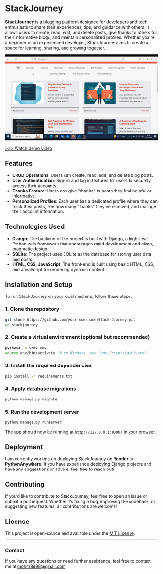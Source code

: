 # StackJourney

**StackJourney** is a blogging platform designed for developers and tech enthusiasts to share their experiences, tips, and guidance with others. It allows users to create, read, edit, and delete posts, give thanks to others for their informative blogs, and maintain personalized profiles. Whether you're a beginner or an experienced developer, StackJourney aims to create a space for learning, sharing, and growing together.

[![Watch the video](./stack_journey_thumbnail.png)](https://youtu.be/7q_WaEFhV80)

[>>> Watch demo video](https://youtu.be/7q_WaEFhV80)

## Features

- **CRUD Operations**: Users can create, read, edit, and delete blog posts.
- **User Authentication**: Sign in and log in features for users to securely access their accounts.
- **Thanks Feature**: Users can give "thanks" to posts they find helpful or informative.
- **Personalized Profiles**: Each user has a dedicated profile where they can track their posts, see how many "thanks" they’ve received, and manage their account information.

## Technologies Used

- **Django**: The backend of the project is built with Django, a high-level Python web framework that encourages rapid development and clean, pragmatic design.
- **SQLite**: The project uses SQLite as the database for storing user data and posts.
- **HTML, CSS, JavaScript**: The front-end is built using basic HTML, CSS, and JavaScript for rendering dynamic content.

## Installation and Setup

To run StackJourney on your local machine, follow these steps:

### 1. Clone the repository

```bash
git clone https://github.com/your-username/Stack-Journey.git
cd stackjourney
```

### 2. Create a virtual environment (optional but recommended)

```bash
python3 -m venv env
source env/bin/activate  # On Windows, use 'env\Scripts\activate'
```

### 3. Install the required dependencies

```bash
pip install -r requirements.txt
```

### 4. Apply database migrations

```bash
python manage.py migrate
```

### 5. Run the development server

```bash
python manage.py runserver
```

The app should now be running at `http://127.0.0.1:8000/` in your browser.

## Deployment

I am currently working on deploying StackJourney on **Render** or **PythonAnywhere**. If you have experience deploying Django projects and have any suggestions or advice, feel free to reach out!

## Contributing

If you’d like to contribute to StackJourney, feel free to open an issue or submit a pull request. Whether it’s fixing a bug, improving the codebase, or suggesting new features, all contributions are welcome!

## License

This project is open-source and available under the [MIT License](LICENSE).

---

### Contact

If you have any questions or need further assistance, feel free to contact me at [mohitr8998@gmail.com](mailto:mohitr8998@gmail.com).
